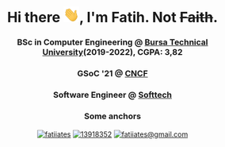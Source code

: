 <h1 align="center">Hi there <img width="32" src="https://raw.githubusercontent.com/fatiiates/fatiiates/main/wave.gif"/>, I'm Fatih. Not <del>Faith</del>.</h1>
<h3 align="center">BSc in Computer Engineering @ <a href="https://btu.edu.tr/" target="_blank">Bursa Technical University</a>(2019-2022), CGPA: 3,82</h3>
<h3 align="center">GSoC '21 @ <a href="https://www.cncf.io/" target="_blank">CNCF</a></h3>

<h3 align="center" >
   Software Engineer @ <a href="https://softtech.com.tr/en" target="_blank">Softtech</a>
</h3>

<h3 align="center">Some anchors</h3>
<p align="center">
<a href="https://linkedin.com/in/fatiiates" title="fatiiates" target="_blank"><img align="center" src="https://cdn.jsdelivr.net/npm/simple-icons@3.0.1/icons/linkedin.svg" alt="fatiiates" height="30" width="40" /></a>
<a href="https://stackoverflow.com/users/13918352" title="13918352" target="_blank"><img align="center" src="https://cdn.jsdelivr.net/npm/simple-icons@3.0.1/icons/stackoverflow.svg" alt="13918352" height="30" width="40" /></a>
   <a href="mailto:fatiiates@gmail.com" title="fatiiates@gmail.com" target="_blank"><img align="center" src="https://cdn.jsdelivr.net/npm/simple-icons@3.0.1/icons/gmail.svg" alt="fatiiates@gmail.com" height="30" width="40" /></a>
</p>


